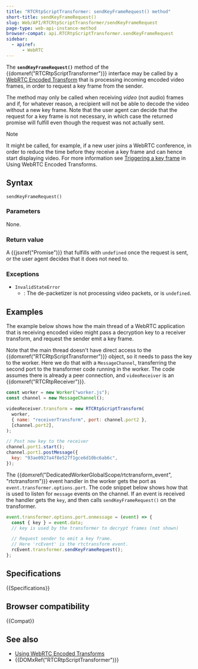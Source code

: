 ```yaml
---
title: "RTCRtpScriptTransformer: sendKeyFrameRequest() method"
short-title: sendKeyFrameRequest()
slug: Web/API/RTCRtpScriptTransformer/sendKeyFrameRequest
page-type: web-api-instance-method
browser-compat: api.RTCRtpScriptTransformer.sendKeyFrameRequest
sidebar:
  - apiref:
      - WebRTC
---
```


The **`sendKeyFrameRequest()`** method of the {{domxref("RTCRtpScriptTransformer")}} interface may be called by a [WebRTC Encoded Transform](/en-US/docs/Web/API/WebRTC_API/Using_Encoded_Transforms) that is processing incoming encoded video frames, in order to request a key frame from the sender.

The method may only be called when receiving _video_ (not audio) frames and if, for whatever reason, a recipient will not be able to decode the video without a new key frame.
Note that the user agent can decide that the request for a key frame is not necessary, in which case the returned promise will fulfill even though the request was not actually sent.

> [!NOTE]
> It might be called, for example, if a new user joins a WebRTC conference, in order to reduce the time before they receive a key frame and can hence start displaying video.
> For more information see [Triggering a key frame](/en-US/docs/Web/API/WebRTC_API/Using_Encoded_Transforms#triggering_a_key_frame) in Using WebRTC Encoded Transforms.

## Syntax

```js-nolint
sendKeyFrameRequest()
```

### Parameters

None.

### Return value

A {{jsxref("Promise")}} that fulfills with `undefined` once the request is sent, or the user agent decides that it does not need to.

### Exceptions

- `InvalidStateError`
  - : The de-packetizer is not processing video packets, or is `undefined`.

## Examples

The example below shows how the main thread of a WebRTC application that is receiving encoded video might pass a decryption key to a receiver transform, and request the sender emit a key frame.

Note that the main thread doesn't have direct access to the {{domxref("RTCRtpScriptTransformer")}} object, so it needs to pass the key to the worker.
Here we do that with a `MessageChannel`, transferring the second port to the transformer code running in the worker.
The code assumes there is already a peer connection, and `videoReceiver` is an {{domxref("RTCRtpReceiver")}}.

```js
const worker = new Worker("worker.js");
const channel = new MessageChannel();

videoReceiver.transform = new RTCRtpScriptTransform(
  worker,
  { name: "receiverTransform", port: channel.port2 },
  [channel.port2],
);

// Post new key to the receiver
channel.port1.start();
channel.port1.postMessage({
  key: "93ae0927a4f8e527f1gce6d10bc6ab6c",
});
```

The {{domxref("DedicatedWorkerGlobalScope/rtctransform_event", "rtctransform")}} event handler in the worker gets the port as `event.transformer.options.port`.
The code snippet below shows how that is used to listen for `message` events on the channel.
If an event is received the handler gets the `key`, and then calls `sendKeyFrameRequest()` on the transformer.

```js
event.transformer.options.port.onmessage = (event) => {
  const { key } = event.data;
  // key is used by the transformer to decrypt frames (not shown)

  // Request sender to emit a key frame.
  // Here 'rcEvent' is the rtctransform event.
  rcEvent.transformer.sendKeyFrameRequest();
};
```

## Specifications

{{Specifications}}

## Browser compatibility

{{Compat}}

## See also

- [Using WebRTC Encoded Transforms](/en-US/docs/Web/API/WebRTC_API/Using_Encoded_Transforms)
- {{DOMxRef("RTCRtpScriptTransformer")}}

